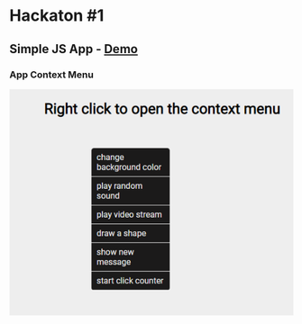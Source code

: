 # Hackaton #1

## Simple JS App - [Demo](https://mve-dropdown-list.vercel.app/)

### App Context Menu

![Donate](screenshot/context-menu.png 'Context Menu')
